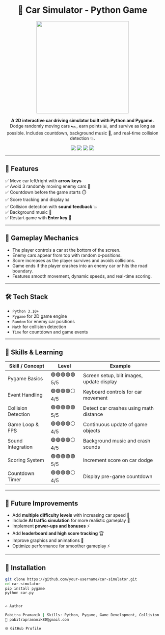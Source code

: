 <h1 align="center">🚗 Car Simulator - Python Game</h1>

<p align="center">
  <img src="https://media.giphy.com/media/3o7TKxT3k9tq2q3Y7i/giphy.gif" width="300"/>
</p>

<p align="center">
  <b>A 2D interactive car driving simulator built with Python and Pygame.</b><br>
  Dodge randomly moving cars 🏎️, earn points 📊, and survive as long as possible. Includes countdown, background music 🎵, and real-time collision detection 💥.
</p>

<p align="center">
  <img src="https://img.shields.io/badge/Python-3.10-blue?style=flat-square&logo=python"/>
  <img src="https://img.shields.io/badge/Game-Pygame-red?style=flat-square"/>
  <img src="https://img.shields.io/badge/Platform-Windows-orange?style=flat-square"/>
  <img src="https://img.shields.io/badge/Status-Working-brightgreen?style=flat-square"/>
</p>

---

## 🧠 Features

✅ Move car left/right with **arrow keys**  
✅ Avoid 3 randomly moving enemy cars 🚗  
✅ Countdown before the game starts ⏱️  
✅ Score tracking and display 📊  
✅ Collision detection with **sound feedback** 💥  
✅ Background music 🎵  
✅ Restart game with **Enter key** 🔁  

---

## 🚀 Gameplay Mechanics

- The player controls a car at the bottom of the screen.  
- Enemy cars appear from top with random x-positions.  
- Score increases as the player survives and avoids collisions.  
- Game ends if the player crashes into an enemy car or hits the road boundary.  
- Features smooth movement, dynamic speeds, and real-time scoring.  

---

## 🛠 Tech Stack

- `Python 3.10+`  
- `Pygame` for 2D game engine  
- `Random` for enemy car positions  
- `Math` for collision detection  
- `Time` for countdown and game events  

---

## 🧠 Skills & Learning

| Skill / Concept       | Level               | Example |
|-----------------------|-------------------|---------|
| Pygame Basics         | 🟢🟢🟢🟢🟢 5/5     | Screen setup, blit images, update display |
| Event Handling        | 🟢🟢🟢🟢⚪ 4/5     | Keyboard controls for car movement |
| Collision Detection   | 🟢🟢🟢🟢🟢 5/5     | Detect car crashes using math distance |
| Game Loop & FPS       | 🟢🟢🟢🟢⚪ 4/5     | Continuous update of game objects |
| Sound Integration     | 🟢🟢🟢🟢⚪ 4/5     | Background music and crash sounds |
| Scoring System        | 🟢🟢🟢🟢🟢 5/5     | Increment score on car dodge |
| Countdown Timer       | 🟢🟢🟢🟢⚪ 4/5     | Display pre-game countdown |

---

## 📌 Future Improvements

- Add **multiple difficulty levels** with increasing car speed 🏁  
- Include **AI traffic simulation** for more realistic gameplay 🤖  
- Implement **power-ups and bonuses** ⚡  
- Add **leaderboard and high score tracking** 🏆  
- Improve graphics and animations 🎨  
- Optimize performance for smoother gameplay ⚡  

---

## 🧩 Installation

```bash
git clone https://github.com/your-username/car-simulator.git
cd car-simulator
pip install pygame
python car.py


✍️ Author

Pabitra Pramanik | Skills: Python, Pygame, Game Development, Collision Detection
📧 pabitrapramanik80@gmail.com

🌐 GitHub Profile